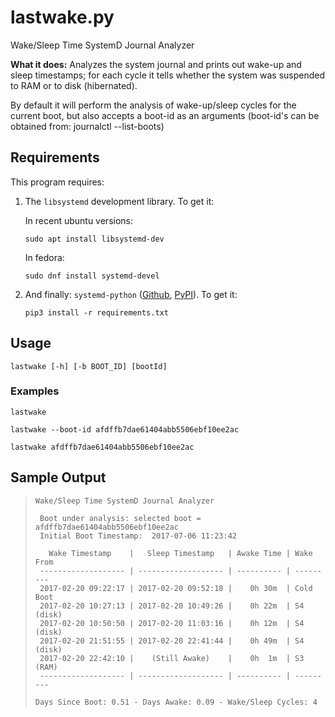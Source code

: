 # lastwake.py
Wake/Sleep Time SystemD Journal Analyzer

**What it does:** Analyzes the system journal and prints out wake-up and sleep timestamps; for each cycle it tells whether the system was suspended to RAM or to disk (hibernated).

By default it will perform the analysis of wake-up/sleep cycles for the current boot, but also accepts a boot-id as an arguments (boot-id's can be obtained from: journalctl --list-boots)


## Requirements
This program requires:

1. The `libsystemd` development library. To get it:

    In recent ubuntu versions:
    ```
    sudo apt install libsystemd-dev
    ```
    In fedora:
    ```
    sudo dnf install systemd-devel
    ```
  
1. And finally: `systemd-python` ([Github](https://github.com/systemd/python-systemd), [PyPI](https://pypi.python.org/pypi/systemd-python)). To get it:

    ```
    pip3 install -r requirements.txt
    ```


## Usage

    lastwake [-h] [-b BOOT_ID] [bootId]


### Examples

    lastwake

    lastwake --boot-id afdffb7dae61404abb5506ebf10ee2ac

    lastwake afdffb7dae61404abb5506ebf10ee2ac


## Sample Output

>     Wake/Sleep Time SystemD Journal Analyzer
>     
>      Boot under analysis: selected boot = afdffb7dae61404abb5506ebf10ee2ac
>      Initial Boot Timestamp:  2017-07-06 11:23:42
>     
>        Wake Timestamp    |   Sleep Timestamp   | Awake Time | Wake From
>      ------------------- | ------------------- | ---------- | ---------
>      2017-02-20 09:22:17 | 2017-02-20 09:52:18 |    0h 30m  | Cold Boot
>      2017-02-20 10:27:13 | 2017-02-20 10:49:26 |    0h 22m  | S4 (disk)
>      2017-02-20 10:50:50 | 2017-02-20 11:03:16 |    0h 12m  | S4 (disk)
>      2017-02-20 21:51:55 | 2017-02-20 22:41:44 |    0h 49m  | S4 (disk)
>      2017-02-20 22:42:10 |    (Still Awake)    |    0h  1m  | S3 (RAM) 
>      ------------------- | ------------------- | ---------- | --------- 
>     
>     Days Since Boot: 0.51 - Days Awake: 0.09 - Wake/Sleep Cycles: 4

